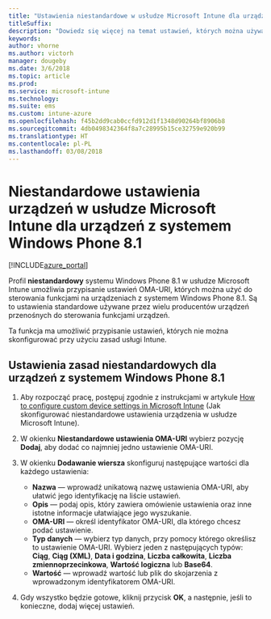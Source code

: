 ```yaml
---
title: "Ustawienia niestandardowe w usłudze Microsoft Intune dla urządzeń z systemem Windows Phone 8.1"
titleSuffix: 
description: "Dowiedz się więcej na temat ustawień, których można używać w niestandardowym profilu systemu Windows Phone 8.1."
keywords: 
author: vhorne
ms.author: victorh
manager: dougeby
ms.date: 3/6/2018
ms.topic: article
ms.prod: 
ms.service: microsoft-intune
ms.technology: 
ms.suite: ems
ms.custom: intune-azure
ms.openlocfilehash: f45b2dd9cab0ccfd912d1f1348d90264bf8906b8
ms.sourcegitcommit: 4db0498342364f8a7c28995b15ce32759e920b99
ms.translationtype: HT
ms.contentlocale: pl-PL
ms.lasthandoff: 03/08/2018
---
```

# <a name="microsoft-intune-custom-device-settings-for-devices-running-windows-phone-81"></a>Niestandardowe ustawienia urządzeń w usłudze Microsoft Intune dla urządzeń z systemem Windows Phone 8.1

[!INCLUDE[azure_portal](./includes/azure_portal.md)]

Profil **niestandardowy** systemu Windows Phone 8.1 w usłudze Microsoft Intune umożliwia przypisanie ustawień OMA-URI, których można użyć do sterowania funkcjami na urządzeniach z systemem Windows Phone 8.1. Są to ustawienia standardowe używane przez wielu producentów urządzeń przenośnych do sterowania funkcjami urządzeń.

Ta funkcja ma umożliwić przypisanie ustawień, których nie można skonfigurować przy użyciu zasad usługi Intune.

## <a name="custom-policy-settings-for-windows-phone-81-devices"></a>Ustawienia zasad niestandardowych dla urządzeń z systemem Windows Phone 8.1

1. Aby rozpocząć pracę, postępuj zgodnie z instrukcjami w artykule [How to configure custom device settings in Microsoft Intune](custom-settings-configure.md) (Jak skonfigurować niestandardowe ustawienia urządzenia w usłudze Microsoft Intune).
2. W okienku **Niestandardowe ustawienia OMA-URI** wybierz pozycję **Dodaj**, aby dodać co najmniej jedno ustawienie OMA-URI.
3. W okienku **Dodawanie wiersza** skonfiguruj następujące wartości dla każdego ustawienia:
    - **Nazwa** — wprowadź unikatową nazwę ustawienia OMA-URI, aby ułatwić jego identyfikację na liście ustawień.
    - **Opis** — podaj opis, który zawiera omówienie ustawienia oraz inne istotne informacje ułatwiające jego wyszukanie.
    - **OMA-URI** — określ identyfikator OMA-URI, dla którego chcesz podać ustawienie.
    - **Typ danych** — wybierz typ danych, przy pomocy którego określisz to ustawienie OMA-URI. Wybierz jeden z następujących typów: **Ciąg**, **Ciąg (XML)**, **Data i godzina**, **Liczba całkowita**, **Liczba zmiennoprzecinkowa**, **Wartość logiczna** lub **Base64**.
    - **Wartość** — wprowadź wartość lub plik do skojarzenia z wprowadzonym identyfikatorem OMA-URI.

4. Gdy wszystko będzie gotowe, kliknij przycisk **OK**, a następnie, jeśli to konieczne, dodaj więcej ustawień.
